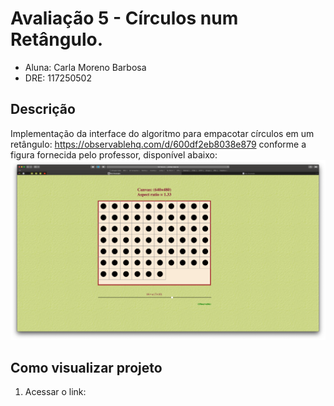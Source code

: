 # Avaliação 5 - Círculos num Retângulo.
- Aluna: Carla Moreno Barbosa
- DRE: 117250502

## Descrição
Implementação da interface do algoritmo para empacotar círculos em um retângulo: https://observablehq.com/d/600df2eb8038e879 conforme a figura fornecida pelo professor, disponível abaixo:
![alt text](https://github.com/carlamoreeno/TPES-Tarefa-5/blob/master/imagem/imagemReferencia.png?raw=true)

## Como visualizar projeto
1. Acessar o link: 
